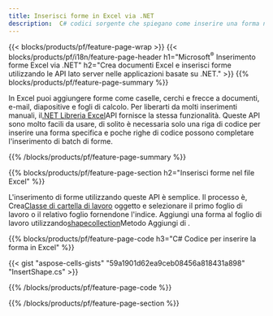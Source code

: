 ```yaml
---
title: Inserisci forme in Excel via .NET
description:  C# codici sorgente che spiegano come inserire una forma nei file Excel Microsoft utilizzando la libreria .NET.
---
```

{{< blocks/products/pf/feature-page-wrap >}}
{{< blocks/products/pf/i18n/feature-page-header h1="Microsoft<sup>&reg;</sup> Inserimento forme Excel via .NET" h2="Crea documenti Excel e inserisci forme utilizzando le API lato server nelle applicazioni basate su .NET." >}}
{{% blocks/products/pf/feature-page-summary %}}

 In Excel puoi aggiungere forme come caselle, cerchi e frecce a documenti, e-mail, diapositive e fogli di calcolo. Per liberarti da molti inserimenti manuali, il[.NET Libreria Excel](https://releases.aspose.com/cells/net/)API fornisce la stessa funzionalità. Queste API sono molto facili da usare, di solito è necessaria solo una riga di codice per inserire una forma specifica e poche righe di codice possono completare l'inserimento di batch di forme.

{{% /blocks/products/pf/feature-page-summary %}}

{{% blocks/products/pf/feature-page-section h2="Inserisci forme nel file Excel" %}}

 L'inserimento di forme utilizzando queste API è semplice. Il processo è, Crea[Classe di cartella di lavoro](https://reference.aspose.com/cells/net/aspose.cells/workbook) oggetto e selezionare il primo foglio di lavoro o il relativo foglio fornendone l'indice. Aggiungi una forma al foglio di lavoro utilizzando[shapecollection](https://reference.aspose.com/cells/net/aspose.cells.drawing/shapecollection)Metodo Aggiungi di .

{{% blocks/products/pf/feature-page-code h3="C# Codice per inserire la forma in Excel" %}}

{{< gist "aspose-cells-gists" "59a1901d62ea9ceb08456a818431a898" "InsertShape.cs" >}}

{{% /blocks/products/pf/feature-page-code %}}

{{% /blocks/products/pf/feature-page-section %}}
